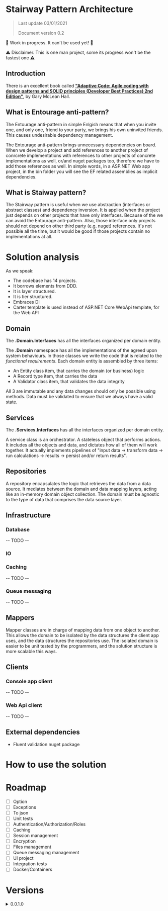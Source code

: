 ﻿# Stairway Pattern Architecture
> Last update 03/01/2021
> 
> Document version 0.2

🚧 Work in progress. It can't be used yet! 🚧

⚠️ Disclaimer. This is one man project, some its progress won't be the fastest one ⚠️

## Introduction

There is an excellent book called 
[**"Adaptive Code: Agile coding with design patterns and SOLID principles (Developer Best Practices) 2nd Edition"**](https://www.amazon.com/Adaptive-Code-principles-Developer-Practices/dp/1509302581), by Gary McLean Hall.

## What is Entourage anti-pattern?

The Entourage anti-pattern in simple Enlgish means that when you invite one, and only one, friend
to your party, we brings his own uninvited friends. This causes undesirable dependency management.


The Entourage anti-pattern brings unnecessary dependencies on board.
When we develop a project and add references to another project of conrcrete implementations
with references to other projects of concrete implementations as well, or/and nuget packages too, 
therefore we have to add those references as well. In simple words, in a ASP.NET Web app project, in the bin folder 
you will see the EF related assemblies as implicit dependencies.


## What is Staiway pattern?

The Stairway pattern is useful when we use abstraction (interfaces or abstract classes) 
and dependency inversion. It is applied when the project just depends on other projects 
that have only interfaces. Because of the we can avoid the Entourage anti-pattern. 
Also, those interface only projects should not depend 
on other third party (e.g. nuget) references. It's not possible all the time, 
but it would be good if those projects contain no implementations at all.

# Solution analysis

As we speak: 

- The codebase has 14 projects.	
- It borrows elements from DDD.
- It is layer structured.
- It is tier structured.
- Embraces DI
- Carter template is used instead of ASP.NET Core WebApi template, for the Web API

## Domain

The **.Domain.Interfaces** has all the interfaces organized per domain entity.

The **.Domain**	namespace has all the implementations of the agreed upon system behaviours.
In those classes we write the code that is related to the *functional requirements*. 
Each domain entity is assembled by three items:

- An Entity class item, that carries the domain (or business) logic
- A Record type item, that carries the data
- A Validator class item, that validates the data integrity

All 3 are immutable and any data changes should only be possible using methods. 
Data must be validated to ensure that we always have a valid state.

## Services

The **.Services.Interfaces** has all the interfaces organized per domain entity.

A service class is an orchestrator. A stateless object that performs actions.
It includes all the objects and data, and dictates how all of
them will work together. It actually implements pipelines of 
"input data -> transform data -> run calculations -> results -> persist and/or return results".

## Repositories

A repository encapsulates the logic that retrieves the data from a data source.
It mediates between the domain and data mapping layers, acting like an in-memory
domain object collection. The domain must be agnostic to the type of data 
that comprises the data source layer.

## Infrastructure

### Database

-- TODO --

### IO

### Caching

-- TODO --

###	Queue messaging

-- TODO --

## Mappers

Mapper classes are in charge of mapping data from one object to another. This allows the domain
to be isolated by the data structures the client app uses, and the data structures the repositories use.
The isolated domain is easier to be unit tested by the programmers, and the solution structure 
is more scalable this ways.

## Clients

### Console app client

-- TODO --

### Web Api client

-- TODO --

## External dependencies

- Fluent validation nuget package

# How to use the solution

# Roadmap

- [ ] Option
- [ ] Exceptions
- [ ] To json
- [ ] Unit tests
- [ ] Authentication/Authorization/Roles
- [ ] Caching 
- [ ] Session management
- [ ] Encryption
- [ ] Files management
- [ ] Queue messaging management
- [ ] UI project
- [ ] Integration tests
- [ ] Docker/Containers

# Versions

<details>
  <summary>0.0.1.0</summary>
  Building the scaffold
</details>
